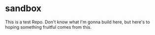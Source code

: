 # sandbox
This is a test Repo. Don't know what I'm gonna build here, but here's to hoping something fruitful comes from this. 
